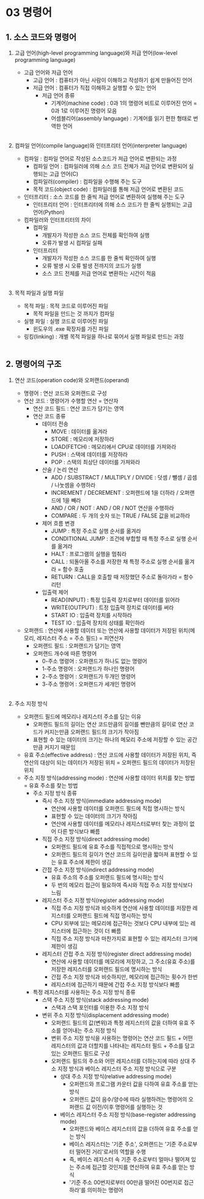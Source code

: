 # 03 명령어

## 1. 소스 코드와 명령어
1. 고급 언어(high-level programming language)와 저급 언어(low-level programming language)
    - 고급 언어와 저급 언어
        - 고급 언어 : 컴퓨터가 아닌 사람이 이해하고 작성하기 쉽게 만들어진 언어
        - 저급 언어 : 컴퓨터가 직접 이해하고 실행할 수 있는 언어
            - 저급 언어 종류
                - 기계어(machine code) : 0과 1의 명령어 비트로 이루어진 언어 = 0과 1로 이루어진 명령어 모음
                - 어셈블리어(assembly language) : 기계어를 읽기 편한 형태로 번역한 언어<br><br>

2. 컴파일 언어(compile language)와 인터프리터 언어(interpreter language)
    - 컴파일 : 컴파일 언어로 작성된 소스코드가 저급 언어로 변환되는 과정
        - 컴파일 언어 : 컴파일러에 의해  소스 코드 전체가 저급 언어로 변환되어 실행되는 고급 언어(C)
        - 컴파일러(compiler) : 컴파일을 수행해 주는 도구
        - 목적 코드(object code) : 컴파일러를 통해 저급 언어로 변환된 코드
    - 인터프리터 : 소스 코드를 한 줄씩 저급 언어로 변환하여 실행해 주는 도구
        - 인터프리터 언어 : 인터프리터에 의해 소스 코드가 한 줄씩 실행되는 고급 언어(Python)
    - 컴파일러와 인터프리터의 차이
        - 컴파일
            - 개발자가 작성한 소스 코드 전체를 확인하여 실행
            - 오류가 발생 시 컴파일 실패
        - 인터프리터
            - 개발자가 작성한 소스 코드를 한 줄씩 확인하여 실행
            - 오류 발생 시 오류 발생 전까지의 코드가 실행
            - 소스 코드 전체를 저급 언어로 변환하는 시간이 적음<br><br>

3. 목적 파일과 실행 파일
    - 목적 파일 : 목적 코드로 이루어진 파일
        - 목적 파일을 만드는 것 까지가 컴파일
    - 실행 파일 : 실행 코드로 이루어진 파일
        - 윈도우의 .exe 확장자를 가진 파일
    - 링킹(linking) : 개별 목적 파일을 하나로 묶어서 실행 파일로 만드는 과정<br><br>

## 2. 명령어의 구조
1. 연산 코드(operation code)와 오퍼랜드(operand)
    - 명령어 : 연산 코드와 오퍼랜드로 구성
    - 연산 코드 : 명령어가 수행할 연산 = 연산자
        - 연산 코드 필드 : 연산 코드가 담기는 영역
        - 연산 코드 종류
            - 데이터 전송
                - MOVE : 데이터를 옮겨라
                - STORE : 메모리에 저장하라
                - LOAD(FETCH) : 메모리에서 CPU로 데이터를 가져와라
                - PUSH : 스택에 데이터를 저장하라
                - POP : 스택의 최상단 데이터를 가져와라
            - 산술 / 논리 연산
                - ADD / SUBSTRACT / MULTIPLY / DIVIDE : 덧셈 / 뺄셈 / 곱셈 / 나눗셈을 수행하라
                - INCREMENT / DECREMENT : 오퍼랜드에 1을 더하라 / 오퍼랜드에 1을 빼라
                - AND / OR / NOT : AND / OR / NOT 연산을 수행하라
                - COMPARE : 두 개의 숫자 또는 TRUE / FALSE 값을 비교하라
            - 제어 흐름 변경
                - JUMP : 특정 주소로 실행 순서를 옮겨라
                - CONDITIONAL JUMP : 조건에 부합할 때 특정 주소로 실행 순서를 옮겨라
                - HALT : 프로그램의 실행을 멈춰라
                - CALL : 되돌아올 주소를 저장한 채 특정 주소로 실행 순서를 옮겨라 = 함수 호출
                - RETURN : CALL을 호출할 때 저장했던 주소로 돌아가라 = 함수 리턴
            - 입출력 제어
                - READ(INPUT) : 특정 입출력 장치로부터 데이터를 읽어라
                - WRITE(OUTPUT) : 트정 입출력 장치로 데이터를 써라
                - START IO : 입출력 장치를 시작하라
                - TEST IO : 입출력 장치의 상태를 확인하라
    - 오퍼랜드 : 연산에 사용할 데이터 또는 연산에 사용할 데이터가 저장된 위치(메모리, 레지스터 주소 = 주소 필드) = 피연산자
        - 오퍼랜드 필드 : 오퍼랜드가 담기는 영역
        - 오퍼랜드 개수에 따른 명령어
            - 0-주소 명령어 : 오퍼랜드가 하나도 없는 명령어
            - 1-주소 명령어 : 오퍼랜드가 하나인 명령어
            - 2-주소 명령어 : 오퍼랜드가 두개인 명령어
            - 3-주소 명령어 : 오퍼랜드가 세개인 명령어<br><br>

2. 주소 지정 방식
    - 오퍼랜드 필드에 메모리나 레지스터 주소를 담는 이유
        - 오퍼랜드 필드의 길이는 연산 코드만큼의 길이를 뺀만큼의 길이로 연산 코드가 커지는만큼 오퍼랜드 필드의 크기가 작아짐
        - 표현할 수 있는 데이터의 크기는 하나의 메모리 주소에 저장할 수 있는 공간만큼 커지기 때문임
    - 유효 주소(effective address) : 연산 코드에 사용할 데이터가 저장된 위치, 즉 연산의 대상이 되는 데이터가 저장된 위치 = 오퍼랜드 필드의 데이터가 저장된 위치
    - 주소 지정 방식(addressing mode) : 연산에 사용할 데이터 위치를 찾는 방법 = 유효 주소를 찾는 방법
        - 주소 지정 방식 종류
            - 즉시 주소 지정 방식(immediate addressing mode)
                - 연산에 사용할 데이터를 오퍼랜드 필드에 직접 명시하는 방식
                - 표현할 수 있는 데이터의 크기가 작아짐
                - 연산에 사용할 데이터를 메모리나 레지스터로부터 찾는 과정이 없어 다른 방식보다 빠름
            - 직접 주소 지정 방식(direct addressing mode)
                - 오퍼랜드 필드에 유효 주소를 직접적으로 명시하는 방식
                - 오퍼랜드 필드의 길이가 연산 코드의 길이만큼 짧아져 표현할 수 있는 유효 주소에 제한이 생김
            - 간접 주소 지정 방식(indirect addressing mode)
                - 유효 주소의 주소를 오퍼랜드 필드에 명시하는 방식
                - 두 번의 메모리 접근이 필요하여 즉시와 직접 주소 지정 방식보다 느림
            - 레지스터 주소 지정 방식(register addressing mode)
                - 직접 주소 지정 방식과 비슷하게 연산에 사용할 데이터를 저장한 레지스터를 오퍼랜드 필드에 직접 명시하는 방식
                - CPU 외부에 있는 메모리에 접근하는 것보다 CPU 내부에 있는 레지스터에 접근하는 것이 더 빠름
                - 직접 주소 지정 방식과 마찬가지로 표현할 수 있는 레지스터 크기에 제한이 생김
            - 레지스터 간접 주소 지정 방식(register direct addressing mode)
                - 연산에 사용할 데이터를 메모리에 저장하고, 그 주소(유효 주소)를 저장한 레지스터를 오퍼랜드 필드에 명시하는 방식
                - 간접 주소 지정 방식과 비슷하지만, 메모리에 접근하는 횟수가 한번
                - 레지스터에 접근하기 때문에 간접 주소 지정 방식보다 빠름
        - 특정 레지스터를 사용하는 주소 지정 방식 종류
            - 스택 주소 지정 방식(stack addressing mode)
                - 스택과 스택 포인터를 이용한 주소 지정 방식
            - 변위 주소 지정 방식(displacement addressing mode)
                - 오퍼랜드 필드의 값(변위)과 특정 레지스터의 값을 더하여 유효 주소를 얻어내는 주소 지정 방식
                - 변위 주소 지정 방식을 사용하는 명령어는 연산 코드 필드 + 어떤 레지스터의 값과 더할지를 나타내는 레지스터 필드 + 주소를 담고 있는 오퍼랜드 필드로 구성
                - 오퍼랜드 필드의 주소와 어떤 레지스터를 더하는지에 따라 상대 주소 지정 방식과 베이스 레지스터 주소 지정 방식으로 구분
                    - 상대 주소 지정 방식(relative addressing mode)
                        - 오퍼랜드와 프로그램 카운터 값을 다하여 유효 주소를 얻는 방식
                        - 오퍼랜드 값이 음수/양수에 따라 실행하려는 명령어의 오퍼랜드 값 이전/이후 명령어를 실행하는 것
                    - 베이스 레지스터 주소 지정 방식(base-register addressing mode)
                        - 오퍼랜드와 베이스 레지스터의 값을 더하여 유효 주소를 얻는 방식
                        - 베이스 레지스터는 '기준 주소', 오퍼랜드는 '기준 주소로부터 떨어진 거리'로서의 역할을 수행
                        - 즉, 베이스 레지스터 속 기준 주소로부터 얼마나 떨어져 있는 주소에 접근할 것인지를 연산하여 유효 주소를 얻는 방식
                        - '기준 주소 00번지로부터 00만큼 떨어진 00번지로 접근하라'를 의미하는 명령어